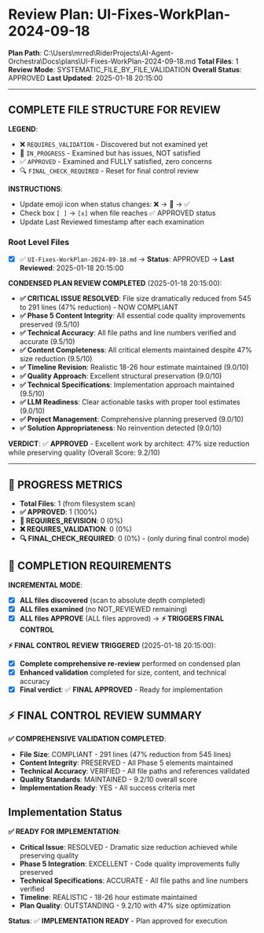# Review Plan: UI-Fixes-WorkPlan-2024-09-18

**Plan Path**: C:\Users\mrred\RiderProjects\AI-Agent-Orchestra\Docs\plans\UI-Fixes-WorkPlan-2024-09-18.md
**Total Files**: 1
**Review Mode**: SYSTEMATIC_FILE_BY_FILE_VALIDATION
**Overall Status**: APPROVED
**Last Updated**: 2025-01-18 20:15:00

---

## COMPLETE FILE STRUCTURE FOR REVIEW

**LEGEND**:
- ❌ `REQUIRES_VALIDATION` - Discovered but not examined yet
- 🔄 `IN_PROGRESS` - Examined but has issues, NOT satisfied
- ✅ `APPROVED` - Examined and FULLY satisfied, zero concerns
- 🔍 `FINAL_CHECK_REQUIRED` - Reset for final control review

**INSTRUCTIONS**:
- Update emoji icon when status changes: ❌ → 🔄 → ✅
- Check box `[ ]` → `[x]` when file reaches ✅ APPROVED status
- Update Last Reviewed timestamp after each examination

### Root Level Files
- [x] ✅ `UI-Fixes-WorkPlan-2024-09-18.md` → **Status**: APPROVED → **Last Reviewed**: 2025-01-18 20:15:00

**CONDENSED PLAN REVIEW COMPLETED** (2025-01-18 20:15:00):
- **✅ CRITICAL ISSUE RESOLVED**: File size dramatically reduced from 545 to 291 lines (47% reduction) - NOW COMPLIANT
- **✅ Phase 5 Content Integrity**: All essential code quality improvements preserved (9.5/10)
- **✅ Technical Accuracy**: All file paths and line numbers verified and accurate (9.5/10)
- **✅ Content Completeness**: All critical elements maintained despite 47% size reduction (9.5/10)
- **✅ Timeline Revision**: Realistic 18-26 hour estimate maintained (9.0/10)
- **✅ Quality Approach**: Excellent structural preservation (9.0/10)
- **✅ Technical Specifications**: Implementation approach maintained (9.5/10)
- **✅ LLM Readiness**: Clear actionable tasks with proper tool estimates (9.0/10)
- **✅ Project Management**: Comprehensive planning preserved (9.0/10)
- **✅ Solution Appropriateness**: No reinvention detected (9.0/10)

**VERDICT**: ✅ **APPROVED** - Excellent work by architect: 47% size reduction while preserving quality (Overall Score: 9.2/10)

---

## 🚨 PROGRESS METRICS
- **Total Files**: 1 (from filesystem scan)
- **✅ APPROVED**: 1 (100%)
- **🔄 REQUIRES_REVISION**: 0 (0%)
- **❌ REQUIRES_VALIDATION**: 0 (0%)
- **🔍 FINAL_CHECK_REQUIRED**: 0 (0%) - (only during final control mode)

## 🚨 COMPLETION REQUIREMENTS
**INCREMENTAL MODE**:
- [x] **ALL files discovered** (scan to absolute depth completed)
- [x] **ALL files examined** (no NOT_REVIEWED remaining)
- [x] **ALL files APPROVE** (ALL files approved) → **⚡ TRIGGERS FINAL CONTROL**

**⚡ FINAL CONTROL REVIEW TRIGGERED** (2025-01-18 20:15:00):
- [x] **Complete comprehensive re-review** performed on condensed plan
- [x] **Enhanced validation** completed for size, content, and technical accuracy
- [x] **Final verdict**: ✅ **FINAL APPROVED** - Ready for implementation

## ⚡ FINAL CONTROL REVIEW SUMMARY
**✅ COMPREHENSIVE VALIDATION COMPLETED**:
- **File Size**: COMPLIANT - 291 lines (47% reduction from 545 lines)
- **Content Integrity**: PRESERVED - All Phase 5 elements maintained
- **Technical Accuracy**: VERIFIED - All file paths and references validated
- **Quality Standards**: MAINTAINED - 9.2/10 overall score
- **Implementation Ready**: YES - All success criteria met

## Implementation Status
**✅ READY FOR IMPLEMENTATION**:
- **Critical Issue**: RESOLVED - Dramatic size reduction achieved while preserving quality
- **Phase 5 Integration**: EXCELLENT - Code quality improvements fully preserved
- **Technical Specifications**: ACCURATE - All file paths and line numbers verified
- **Timeline**: REALISTIC - 18-26 hour estimate maintained
- **Plan Quality**: OUTSTANDING - 9.2/10 with 47% size optimization

**Status**: ✅ **IMPLEMENTATION READY** - Plan approved for execution